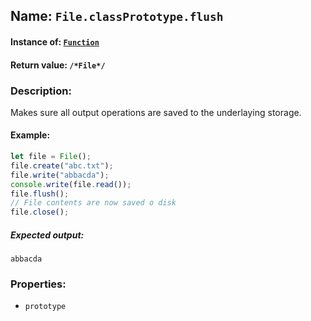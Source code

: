 ## Name: `File.classPrototype.flush`

#### Instance of: [`Function`](Function.md)

#### Return value: `/*File*/`

### Description:

Makes sure all output operations are
saved to the underlaying storage.

#### Example:

```js
let file = File();
file.create("abc.txt");
file.write("abbacda");
console.write(file.read());
file.flush();
// File contents are now saved o disk
file.close();
```

##### Expected output:

```
abbacda
```

### Properties:

- `prototype`


